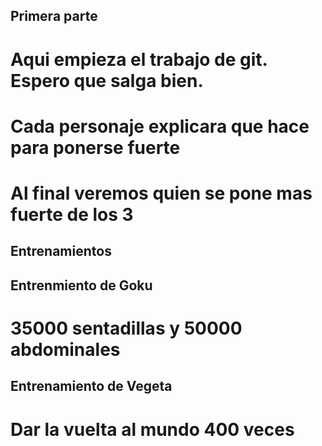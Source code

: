 ## Primera parte
# Aqui empieza el trabajo de git. Espero que salga bien.
# Cada personaje explicara que hace para ponerse fuerte
# Al final veremos quien se pone mas fuerte de los 3
## Entrenamientos

## Entrenmiento de Goku
# 35000 sentadillas y 50000 abdominales

## Entrenamiento de Vegeta
# Dar la vuelta al mundo 400 veces